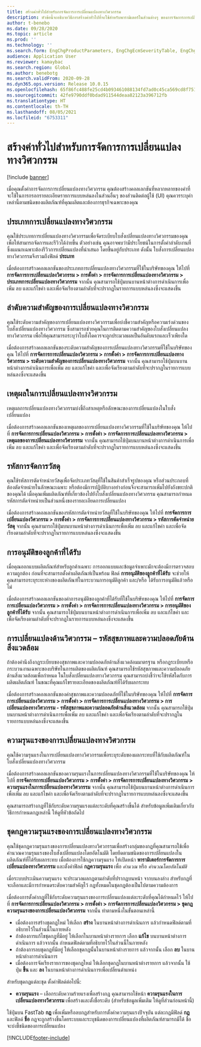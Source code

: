 ```yaml
---
title: สร้างค่าทั่วไปสำหรับการจัดการการเปลี่ยนแปลงทางวิศวกรรม
description: หัวข้อนี้จะอธิบายวิธีการสร้างค่าทั่วไปที่จะใช้สำหรับพารามิเตอร์ในส่วนต่างๆ ของการจัดการการเปลี่ยนแปลงทางวิศวกรรม
author: t-benebo
ms.date: 09/28/2020
ms.topic: article
ms.prod: ''
ms.technology: ''
ms.search.form: EngChgProductParameters, EngChgEcmSeverityTable, EngChgEcmSeverityRuleSet, EngChgEcmSeverityLookup,EngChgEcmSeverityChart,EngChgEcmRequestSeverityChart,EngChgEcmPriorityTable, EngChgEcmPriorityLookup, EngChgEcmPriorityChart, EngChgEcmMaterialDisposition, EngChgEcmEH
audience: Application User
ms.reviewer: kamaybac
ms.search.region: Global
ms.author: benebotg
ms.search.validFrom: 2020-09-28
ms.dyn365.ops.version: Release 10.0.15
ms.openlocfilehash: 65f86fc488fe25cd4b093461088134fd7ad0c45ca569cd8f751314f1f5d88b6c
ms.sourcegitcommit: 42fe9790ddf0bdad911544deaa82123a396712fb
ms.translationtype: HT
ms.contentlocale: th-TH
ms.lasthandoff: 08/05/2021
ms.locfileid: "6753311"
---
```

# <a name="establish-common-values-for-engineering-change-management"></a>สร้างค่าทั่วไปสำหรับการจัดการการเปลี่ยนแปลงทางวิศวกรรม

[!include [banner](../includes/banner.md)]

เมื่อคุณตั้งค่าการจัดการการเปลี่ยนแปลงทางวิศวกรรม คุณต้องสร้างคอลเลกชันที่หลากหลายของค่าที่จะใช้ในการกรอกรายละเอียดรายการแบบหล่นลงในส่วนอื่นๆ ของส่วนติดต่อผู้ใช้ (UI) คุณควรระบุค่าเหล่านี้ตามชนิดของผลิตภัณฑ์ที่คุณผลิตและต้องการธุรกิจเฉพาะของคุณ

## <a name="engineering-change-categories"></a>ประเภทการเปลี่ยนแปลงทางวิศวกรรม

คุณใช้ประเภทการเปลี่ยนแปลงทางวิศวกรรมเพื่อจัดระเบียบใบสั่งเปลี่ยนแปลงทางวิศวกรรมของคุณ เพื่อให้สามารถจัดการและรีวิวได้ง่ายขึ้น ตัวอย่างเช่น คุณอาจพบว่ามีประโยชน์ในการตั้งค่าลำดับงานที่ซึ่งแผนกเฉพาะต้องรีวิวการเปลี่ยนแปลงที่นำเสนอ โดยขึ้นอยู่กับประเภท ดังนั้น ใบสั่งการเปลี่ยนแปลงทางวิศวกรรมจึงรวมถึงฟิลด์ **ประเภท**

เมื่อต้องการสร้างคอลเลกชันของประเภทการเปลี่ยนแปลงทางวิศวกรรมที่ใช้ในบริษัทของคุณ ให้ไปที่ **การจัดการการเปลี่ยนแปลงวิศวกรรม \> การตั้งค่า \> การจัดการการเปลี่ยนแปลงทางวิศวกรรม \> ประเภทการเปลี่ยนแปลงทางวิศวกรรม** จากนั้น คุณสามารถใช้ปุ่มบนบานหน้าต่างการดำเนินการเพื่อเพิ่ม ลบ และแก้ไขค่า และเพื่อจัดเรียงตามลำดับที่จะปรากฏในรายการแบบหล่นลงซึ่งจะแสดงขึ้น

## <a name="engineering-change-priorities"></a>ลำดับความสำคัญของการเปลี่ยนแปลงทางวิศวกรรม

คุณใช้ระดับความสำคัญของการเปลี่ยนแปลงทางวิศวกรรมเพื่อบ่งชี้ความสำคัญหรือความเร่งด่วนของใบสั่งเปลี่ยนแปลงทางวิศวกรรม ซึ่งสามารถช่วยคุณในการติดตามความสำคัญของใบสั่งเปลี่ยนแปลงทางวิศวกรรม เพื่อให้คุณสามารถระบุว่าใบสั่งใดควรจะถูกประมวลผลเป็นอันดับแรกและเร็วเพียงใด

เมื่อต้องการสร้างคอลเลกชันของระดับความสำคัญของการเปลี่ยนแปลงทางวิศวกรรมที่ใช้ในบริษัทของคุณ ให้ไปที่ **การจัดการการเปลี่ยนแปลงวิศวกรรม \> การตั้งค่า \> การจัดการการเปลี่ยนแปลงทางวิศวกรรม \> ระดับความสำคัญของการเปลี่ยนแปลงทางวิศวกรรม** จากนั้น คุณสามารถใช้ปุ่มบนบานหน้าต่างการดำเนินการเพื่อเพิ่ม ลบ และแก้ไขค่า และเพื่อจัดเรียงตามลำดับที่จะปรากฏในรายการแบบหล่นลงซึ่งจะแสดงขึ้น

## <a name="engineering-change-reasons"></a>เหตุผลในการเปลี่ยนแปลงทางวิศวกรรม

เหตุผลการเปลี่ยนแปลงทางวิศวกรรมบ่งชี้ถึงสาเหตุหรือลักษณะของการเปลี่ยนแปลงในใบสั่งเปลี่ยนแปลง

เมื่อต้องการสร้างคอลเลกชันของเหตุผลของการเปลี่ยนแปลงทางวิศวกรรมที่ใช้ในบริษัทของคุณ ให้ไปที่ **การจัดการการเปลี่ยนแปลงวิศวกรรม \> การตั้งค่า \> การจัดการการเปลี่ยนแปลงทางวิศวกรรม \> เหตุผลของการเปลี่ยนแปลงทางวิศวกรรม** จากนั้น คุณสามารถใช้ปุ่มบนบานหน้าต่างการดำเนินการเพื่อเพิ่ม ลบ และแก้ไขค่า และเพื่อจัดเรียงตามลำดับที่จะปรากฏในรายการแบบหล่นลงซึ่งจะแสดงขึ้น

## <a name="material-disposal-codes"></a>รหัสการจัดการวัสดุ

คุณใช้รหัสการตัดจำหน่ายวัสดุเพื่อจัดประเภทวัสดุที่ใช้ในสินค้าสำเร็จรูปของคุณ หรือส่วนประกอบที่ต้องตัดจำหน่ายในลักษณะเฉพาะ หรือต้องมีการปฏิบัติบางอย่างก่อนจึงจะสามารถเพิ่มไปยังถังขยะปกติของคุณได้ เมื่อคุณเพิ่มผลิตภัณฑ์ที่เกี่ยวข้องไปยังใบสั่งเปลี่ยนแปลงทางวิศวกรรม คุณสามารถกำหนดรหัสการตัดจำหน่ายเป็นส่วนหนึ่งของรายละเอียดการเปลี่ยนแปลง

เมื่อต้องการสร้างคอลเลกชันของรหัสการตัดจำหน่ายวัสดุที่ใช้ในบริษัทของคุณ ให้ไปที่ **การจัดการการเปลี่ยนแปลงวิศวกรรม \> การตั้งค่า \> การจัดการการเปลี่ยนแปลงทางวิศวกรรม \> รหัสการตัดจำหน่ายวัสดุ** จากนั้น คุณสามารถใช้ปุ่มบนบานหน้าต่างการดำเนินการเพื่อเพิ่ม ลบ และแก้ไขค่า และเพื่อจัดเรียงตามลำดับที่จะปรากฏในรายการแบบหล่นลงซึ่งจะแสดงขึ้น

## <a name="received-customer-approval"></a>การอนุมัติของลูกค้าที่ได้รับ

เมื่อคุณออกแบบผลิตภัณฑ์สำหรับลูกค้าเฉพาะ การออกแบบและข้อมูลจำเพาะมักจะต้องมีการตรวจสอบความถูกต้อง ก่อนที่จะสามารถตั้งค่าผลิตภัณฑ์เป็นพร้อม ฟิลด์ **การอนุมัติของลูกค้าที่ได้รับ** จะช่วยให้คุณสามารถระบุระยะห่างของผลิตภัณฑ์ในกระบวนการอนุมัติลูกค้า และ/หรือ ได้รับการอนุมัติแล้วหรือไม่

เมื่อต้องการสร้างคอลเลกชันของค่าการอนุมัติของลูกค้าที่ได้รับที่ใช้ในบริษัทของคุณ ให้ไปที่ **การจัดการการเปลี่ยนแปลงวิศวกรรม \> การตั้งค่า \> การจัดการการเปลี่ยนแปลงทางวิศวกรรม \> การอนุมัติของลูกค้าที่ได้รับ** จากนั้น คุณสามารถใช้ปุ่มบนบานหน้าต่างการดำเนินการเพื่อเพิ่ม ลบ และแก้ไขค่า และเพื่อจัดเรียงตามลำดับที่จะปรากฏในรายการแบบหล่นลงซึ่งจะแสดงขึ้น

## <a name="engineering-change--environmental-health-and-safety-codes"></a>การเปลี่ยนแปลงด้านวิศวกรรม – รหัสสุขภาพและความปลอดภัยด้านสิ่งแวดล้อม

ถ้าต้องคำนึงถึงกฎระเบียบของสุขภาพและความปลอดภัยด้านสิ่งแวดล้อมมาตรฐาน หรือกฎระเบียบหรือกระบวนงานเฉพาะของบริษัทในการผลิตของผลิตภัณฑ์ คุณสามารถใช้รหัสสุขภาพและความปลอดภัยด้านสิ่งแวดล้อมเพื่อกำหนด ในใบสั่งเปลี่ยนแปลงทางวิศวกรรม คุณสามารถบ่งชี้ว่าจะใช้รหัสใดกับการผลิตผลิตภัณฑ์ ในขณะที่คุณแก้ไขรายละเอียดของผลิตภัณฑ์ที่ได้รับผลกระทบ

เมื่อต้องการสร้างคอลเลกชันของค่าสุขภาพและความปลอดภัยที่ใช้ในบริษัทของคุณ ให้ไปที่ **การจัดการการเปลี่ยนแปลงวิศวกรรม \> การตั้งค่า \> การจัดการการเปลี่ยนแปลงทางวิศวกรรม \> การเปลี่ยนแปลงทางวิศวกรรม - รหัสสุขภาพและความปลอดภัยด้านสิ่งแวดล้อม** จากนั้น คุณสามารถใช้ปุ่มบนบานหน้าต่างการดำเนินการเพื่อเพิ่ม ลบ และแก้ไขค่า และเพื่อจัดเรียงตามลำดับที่จะปรากฏในรายการแบบหล่นลงซึ่งจะแสดงขึ้น

## <a name="engineering-change-severities"></a>ความรุนแรงของการเปลี่ยนแปลงทางวิศวกรรม

คุณใช้ความรุนแรงในการเปลี่ยนแปลงทางวิศวกรรมเพื่อระบุระดับของผลกระทบที่ใช้กับผลิตภัณฑ์ในใบสั่งเปลี่ยนแปลงทางวิศวกรรม

เมื่อต้องการสร้างคอลเลกชันของความรุนแรงในการเปลี่ยนแปลงทางวิศวกรรมที่ใช้ในบริษัทของคุณ ให้ไปที่ **การจัดการการเปลี่ยนแปลงวิศวกรรม \> การตั้งค่า \> การจัดการการเปลี่ยนแปลงทางวิศวกรรม \> ความรุนแรงในการเปลี่ยนแปลงทางวิศวกรรม** จากนั้น คุณสามารถใช้ปุ่มบนบานหน้าต่างการดำเนินการเพื่อเพิ่ม ลบ และแก้ไขค่า และเพื่อจัดเรียงตามลำดับที่จะปรากฏในรายการแบบหล่นลงซึ่งจะแสดงขึ้น

คุณสามารถสร้างกฎที่ใช้กับระดับความรุนแรงแต่ละระดับที่คุณสร้างขึ้นได้ สำหรับข้อมูลเพิ่มเติมเกี่ยวกับวิธีการกำหนดกฎเหล่านี้ ให้ดูที่หัวข้อถัดไป

## <a name="engineering-change-severity-rule-sets"></a>ชุดกฎความรุนแรงของการเปลี่ยนแปลงทางวิศวกรรม

คุณใช้ชุดกฎความรุนแรงของการเปลี่ยนแปลงทางวิศวกรรมเพื่อสร้างกลุ่มของกฎที่คุณสามารถใช้เพื่อคำนวณความรุนแรงของใบสั่งเปลี่ยนแปลงโดยอัตโนมัติ โดยยึดตามชนิดของการเปลี่ยนแปลงในผลิตภัณฑ์ที่ได้รับผลกระทบ เมื่อต้องการใช้กฎความรุนแรง ให้เปิดหน้า **พารามิเตอร์การจัดการการเปลี่ยนแปลงทางวิศวกรรม** และตั้งค่าฟิลด์ **กฎความรุนแรง** เพื่อ *คำนวณ* หรือ *คำนวณโดยอัตโนมัติ*

เมื่อระบบประเมินความรุนแรง จะประมวลผลกฎตามลำดับที่ปรากฏบนหน้า จากบนลงล่าง สำหรับกฎที่จะเลือกและมีการกำหนดระดับความสำคัญไว้ กฎทั้งหมดในชุดกฎต้องเป็นไปตามความต้องการ

เมื่อต้องการตั้งค่ากฎที่ใช้กับระดับความรุนแรงของการเปลี่ยนแปลงแต่ละระดับที่คุณได้กำหนดไว้ ให้ไปที่ **การจัดการการเปลี่ยนแปลงวิศวกรรม \> การตั้งค่า \> การจัดการการเปลี่ยนแปลงวิศวกรรม \> ชุดกฎความรุนแรงของการเปลี่ยนแปลงวิศวกรรม** จากนั้น ทำตามหนึ่งในขั้นตอนเหล่านี้

- เมื่อต้องการสร้างชุดกฎใหม่ ให้เลือก **สร้าง** ในบานหน้าต่างการดำเนินการ แล้วกำหนดฟิลด์ตามที่อธิบายไว้ในส่วนนี้ในภายหลัง
- ถ้าต้องการแก้ไขชุดกฎที่มีอยู่ ให้เลือกในบานหน้าต่างรายการ เลือก **แก้ไข** บนบานหน้าต่างการดำเนินการ แล้วจากนั้น กำหนดฟิลด์ตามที่อธิบายไว้ในส่วนนี้ในภายหลัง
- ถ้าต้องการลบชุดกฎที่มีอยู่ ให้เลือกชุดกฎนั้นในบานหน้าต่างรายการ แล้วจากนั้น เลือก **ลบ** ในบานหน้าต่างการดำเนินการ
- เมื่อต้องการจัดเรียงรายการของชุดกฎใหม่ ให้เลือกชุดกฎในบานหน้าต่างรายการ แล้วจากนั้น ใช้ปุ่ม  **ขึ้น** และ **ลง** ในบานหน้าต่างการดำเนินการเพื่อเปลี่ยนตำแหน่ง

สำหรับชุดกฎแต่ละชุด ตั้งค่าฟิลด์ต่อไปนี้:

- **ความรุนแรง** – เลือกระดับความร้ายแรงเพื่อสร้างกฎ คุณสามารถใช้หน้า **ความรุนแรงในการเปลี่ยนแปลงทางวิศวกรรม** เพื่อสร้างและตั้งชื่อระดับ (สำหรับข้อมูลเพิ่มเติม ให้ดูที่ส่วนก่อนหน้านี้)

ใช้ปุ่มบน FastTab **กฎ** เพื่อเพิ่มหรือลบกฎสำหรับการตั้งค่าความรุนแรงปัจจุบัน แต่ละกฎมีฟิลด์ **กฎ** และฟิลด์ **ชื่อ** กฎจะถูกสร้างขึ้นโดยระบบและระบุชนิดของการเปลี่ยนแปลงที่ผลิตภัณฑ์สามารถมีได้ ชื่อจะบ่งชี้ชนิดของการเปลี่ยนแปลง


[!INCLUDE[footer-include](../../includes/footer-banner.md)]